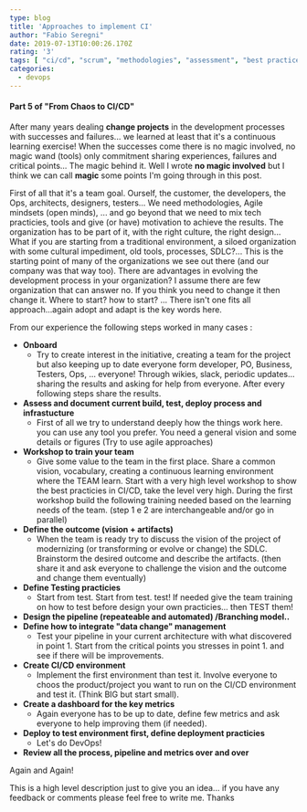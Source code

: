 ```yaml
---
type: blog
title: 'Approaches to implement CI'
author: "Fabio Seregni"
date: 2019-07-13T10:00:26.170Z
rating: '3'
tags: [ "ci/cd", "scrum", "methodologies", "assessment", "best practices", "automation", "approach", "devops" ]
categories:
  - devops
---
```

#### Part 5 of "From Chaos to CI/CD"
After many years dealing **change projects** in the development processes with successes and failures... we learned at least that it's a continuous learning exercise!
When the successes come there is no magic involved, no magic wand (tools) only commitment sharing experiences, failures and critical points...
The magic behind it.
Well I wrote **no magic involved** but I think we can call **magic** some points I'm going through in this post.

 First of all that it's a team goal. Ourself, the customer, the developers, the Ops, architects, designers, testers...
We need methodologies,  Agile mindsets (open minds), ... and go beyond that we need to mix tech practicies, tools and give (or have) motivation to achieve the results. The organization has to be part of it, with the right culture, the right design...
What if you are starting from a traditional environment, a siloed organization with some cultural impediment, old tools, processes, SDLC?... This is the starting point of many of the organizations we see out there  (and our company was that way too).
There are advantages in evolving the development process in your organization? I assume there are few organization that can answer no.
If you think you need to change it then change it.
Where to start? how to start? ...
There isn't one fits all approach...again adopt and adapt is the key words here.

From our experience the following steps worked in many cases :

* **Onboard**
	* Try to create interest in the initiative, creating a team for the project but also keeping up to date everyone 
	form developer, PO, Business, Testers, Ops, ... everyone! Through wikies, slack, periodic updates... 
	sharing the results and asking for help from everyone.  After every following steps share the results.
* **Assess and document current build, test, deploy process and infrastucture**
	* First of all we try to understand deeply how the things work here. 
	you can use any tool you prefer. You need a general vision and some details or figures (Try to use agile approaches)
* **Workshop to train your team**
	* Give some value to the team in the first place. Share a common vision, vocabulary, creating a continuous learning 
	environment where the TEAM learn. Start with a very high level workshop to show the best practicies in CI/CD, 
	take the level very high. During the first workshop build the following training needed based on the learning needs 
	of the team.  (step 1 e 2 are interchangeable and/or go in parallel)
* **Define the outcome (vision + artifacts)**
	* When the team is ready try to discuss the vision of the project of modernizing (or transforming or evolve or change) the SDLC.
	Brainstorm the desired outcome and describe the artifacts. (then share it and ask everyone to challenge the vision 
	and the outcome and change them eventually)
* **Define Testing practicies**
	* Start from test. Start from test. test! If needed give the team training on how to test before design your own practicies... 
	then TEST them!
* **Design the pipeline (repeateable and automated) /Branching model..**
* **Define how to integrate "data change" management**
	* Test your pipeline in your current architecture with what discovered in point 1. 
	Start from the critical points you stresses in point 1. and  see if there will be improvements.
* **Create CI/CD environment**
	* Implement the first environment than test it. Involve everyone to choos the product/project you want to run on 
	the CI/CD environment and test it. (Think BIG but start small).
* **Create a dashboard for the key metrics**
	* Again everyone has to be up to date, define few metrics and ask everyone to help improving them (if needed).
* **Deploy to test environment first, define deployment practicies**
	* Let's do DevOps!
* **Review all the process, pipeline and metrics over and over**

Again and Again!

This is a high level description just to give you an idea... if you have any feedback or comments please feel free to write me.
Thanks

